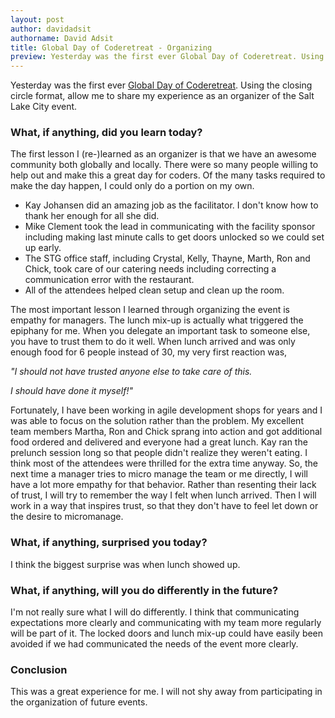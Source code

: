 ```yaml
---
layout: post
author: davidadsit
authorname: David Adsit
title: Global Day of Coderetreat - Organizing
preview: Yesterday was the first ever Global Day of Coderetreat. Using the closing circle format, allow me to share my experience as an organizer of the Salt Lake City event.
---
```

Yesterday was the first ever [Global Day of Coderetreat](http://coderetreat.org/). Using the closing circle format, allow me to share my experience as an organizer of the Salt Lake City event.

### What, if anything, did you learn today?


The first lesson I (re-)learned as an organizer is that we have an awesome community both globally and locally. There were so many people willing to help out and make this a great day for coders. Of the many tasks required to make the day happen, I could only do a portion on my own.

*   Kay Johansen did an amazing job as the facilitator. I don't know how to thank her enough for all she did.
*   Mike Clement took the lead in communicating with the facility sponsor including making last minute calls to get doors unlocked so we could set up early.
*   The STG office staff, including Crystal, Kelly, Thayne, Marth, Ron and Chick, took care of our catering needs including correcting a communication error with the restaurant.
*   All of the attendees helped clean setup and clean up the room.

The most important lesson I learned through organizing the event is empathy for managers. The lunch mix-up is actually what triggered the epiphany for me. When you delegate an important task to someone else, you have to trust them to do it well. When lunch arrived and was only enough food for 6 people instead of 30, my very first reaction was,


_"I should not have trusted anyone else to take care of this._


_I should have done it myself!"_

Fortunately, I have been working in agile development shops for years and I was able to focus on the solution rather than the problem. My excellent team members Martha, Ron and Chick sprang into action and got additional food ordered and delivered and everyone had a great lunch. Kay ran the prelunch session long so that people didn't realize they weren't eating. I think most of the attendees were thrilled for the extra time anyway.
So, the next time a manager tries to micro manage the team or me directly, I will have a lot more empathy for that behavior. Rather than resenting their lack of trust, I will try to remember the way I felt when lunch arrived. Then I will work in a way that inspires trust, so that they don't have to feel let down or the desire to micromanage.

### What, if anything, surprised you today?


I think the biggest surprise was when lunch showed up.

### What, if anything, will you do differently in the future?


I'm not really sure what I will do differently. I think that communicating expectations more clearly and communicating with my team more regularly will be part of it. The locked doors and lunch mix-up could have easily been avoided if we had communicated the needs of the event more clearly.

### Conclusion


This was a great experience for me. I will not shy away from participating in the organization of future events.